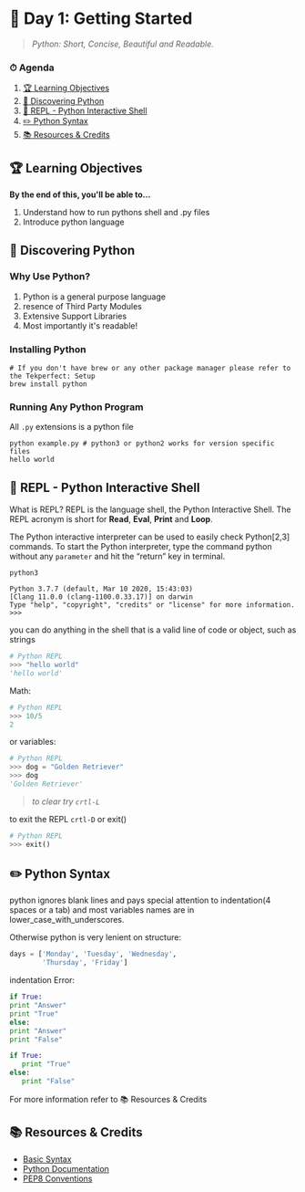 # 📜 Day 1: Getting Started

> _Python: Short, Concise, Beautiful and Readable._

### ⏱ Agenda

1. [🏆 Learning Objectives](#%f0%9f%8f%86-learning-objectives)
1. [📖 Discovering Python](#%f0%9f%93%96-discovering-python)
1. [🐍 REPL - Python Interactive Shell](#%f0%9f%90%8d-repl-python-interactive-shell)
1. [✏️ Python Syntax](#%e2%9c%8f%ef%b8%8f-python-syntax)
1. [📚 Resources & Credits](#%f0%9f%93%9a-resources-amp-credits)

## 🏆 Learning Objectives

**By the end of this, you'll be able to...**

1. Understand how to run pythons shell and .py files
2. Introduce python language

## 📖 Discovering Python

### Why Use Python?

1. Python is a general purpose language
2. resence of Third Party Modules
3. Extensive Support Libraries
4. Most importantly it's readable!

### Installing Python

```shell
# If you don't have brew or any other package manager please refer to the Tekperfect: Setup
brew install python
```
### Running Any Python Program

All ```.py``` extensions is a python file

```shell
python example.py # python3 or python2 works for version specific files
hello world
```

## 🐍 REPL - Python Interactive Shell

What is REPL? REPL is the language shell, the Python Interactive Shell. The REPL acronym is short for **Read**, **Eval**, **Print** and **Loop**.

The Python interactive interpreter can be used to easily check Python[2,3] commands. To start the Python interpreter, type the command python without any ```parameter``` and hit the “return” key in terminal.

```shell
python3

Python 3.7.7 (default, Mar 10 2020, 15:43:03) 
[Clang 11.0.0 (clang-1100.0.33.17)] on darwin
Type "help", "copyright", "credits" or "license" for more information.
>>>
```

you can do anything in the shell that is a valid line of code or object, such as strings

```python
# Python REPL
>>> "hello world"
'hello world'
```

Math: 
```python
# Python REPL
>>> 10/5
2
```

or variables:
```python
# Python REPL
>>> dog = "Golden Retriever"
>>> dog 
'Golden Retriever'
```
> _to clear try ```crtl-L```_

to exit the REPL ```crtl-D``` or exit() 

```python
# Python REPL
>>> exit()
```
## ✏️ Python Syntax

python ignores blank lines and pays special attention to indentation(4 spaces or a tab) and most variables names are in lower_case_with_underscores. 

Otherwise python is very lenient on structure: 
```python
days = ['Monday', 'Tuesday', 'Wednesday',
        'Thursday', 'Friday']
```

indentation Error:
```python
if True:
print "Answer"
print "True"
else:
print "Answer"
print "False"
```

```python
if True:
   print "True"
else:
   print "False"
```
For more information refer to 📚 Resources & Credits
## 📚 Resources & Credits

- [Basic Syntax](https://www.tutorialspoint.com/python/python_basic_syntax.htm)
- [Python Documentation](https://docs.python.org/3/)
- [PEP8 Conventions](https://www.python.org/dev/peps/pep-0008/)
